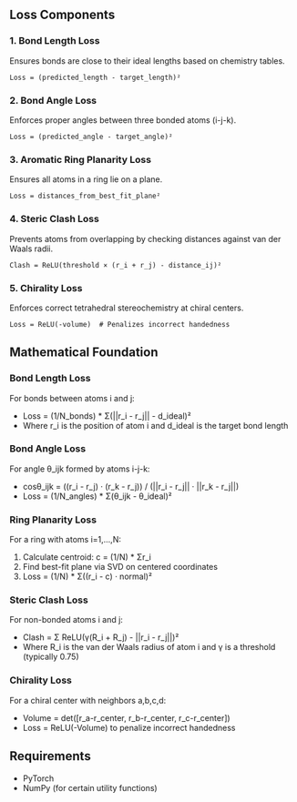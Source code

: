 
## Loss Components

### 1. Bond Length Loss
Ensures bonds are close to their ideal lengths based on chemistry tables.

```
Loss = (predicted_length - target_length)²
```

### 2. Bond Angle Loss
Enforces proper angles between three bonded atoms (i-j-k).

```
Loss = (predicted_angle - target_angle)²
```

### 3. Aromatic Ring Planarity Loss
Ensures all atoms in a ring lie on a plane.

```
Loss = distances_from_best_fit_plane²
```

### 4. Steric Clash Loss
Prevents atoms from overlapping by checking distances against van der Waals radii.

```
Clash = ReLU(threshold × (r_i + r_j) - distance_ij)²
```

### 5. Chirality Loss
Enforces correct tetrahedral stereochemistry at chiral centers.

```
Loss = ReLU(-volume)  # Penalizes incorrect handedness
```

## Mathematical Foundation

### Bond Length Loss
For bonds between atoms i and j:
- Loss = (1/N_bonds) * Σ(||r_i - r_j|| - d_ideal)²
- Where r_i is the position of atom i and d_ideal is the target bond length

### Bond Angle Loss
For angle θ_ijk formed by atoms i-j-k:
- cosθ_ijk = ((r_i - r_j) · (r_k - r_j)) / (||r_i - r_j|| · ||r_k - r_j||)
- Loss = (1/N_angles) * Σ(θ_ijk - θ_ideal)²

### Ring Planarity Loss
For a ring with atoms i=1,...,N:
1. Calculate centroid: c = (1/N) * Σr_i
2. Find best-fit plane via SVD on centered coordinates
3. Loss = (1/N) * Σ((r_i - c) · normal)²

### Steric Clash Loss
For non-bonded atoms i and j:
- Clash = Σ ReLU(γ(R_i + R_j) - ||r_i - r_j||)²
- Where R_i is the van der Waals radius of atom i and γ is a threshold (typically 0.75)

### Chirality Loss
For a chiral center with neighbors a,b,c,d:
- Volume = det([r_a-r_center, r_b-r_center, r_c-r_center])
- Loss = ReLU(-Volume) to penalize incorrect handedness

## Requirements

- PyTorch
- NumPy (for certain utility functions)

